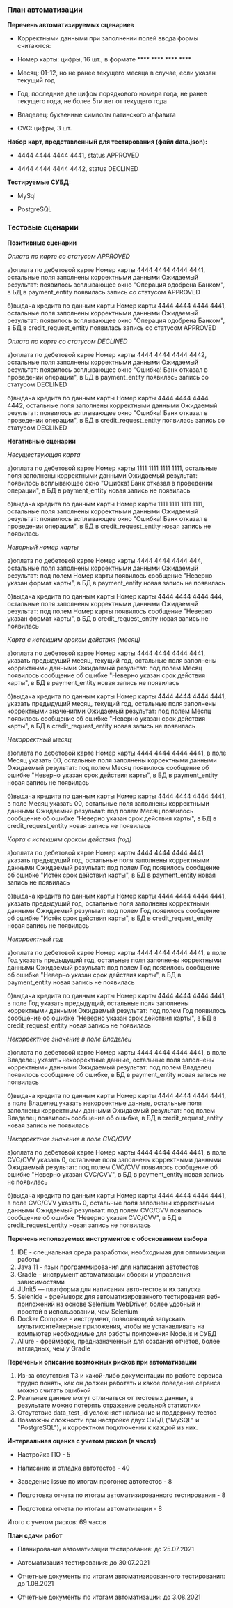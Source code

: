 ### **План автоматизации**

**Перечень автоматизируемых сценариев**

* Корректными данными при заполнении полей ввода формы считаются:

* Номер карты: цифры, 16 шт., в формате **** **** **** ****

* Месяц: 01-12, но не ранее текущего месяца в случае, если указан текущий год

* Год: последние две цифры порядкового номера года, не ранее текущего года, не более 5ти лет от текущего года

* Владелец: буквенные символы латинского алфавита

* CVC: цифры, 3 шт.

**Набор карт, представленный для тестирования (файл data.json):**

* 4444 4444 4444 4441, status APPROVED

* 4444 4444 4444 4442, status DECLINED

**Тестируемые СУБД:**

* MySql

* PostgreSQL

### **Тестовые сценарии**

**Позитивные сценарии**

_Оплата по карте со статусом APPROVED_

а)оплата по дебетовой карте
Номер карты 4444 4444 4444 4441, остальные поля заполнены корректными данными
Ожидаемый результат: появилось всплывающее окно "Операция одобрена Банком", в БД в payment_entity появилась запись со статусом APPROVED

б)выдача кредита по данным карты
Номер карты 4444 4444 4444 4441, остальные поля заполнены корректными данными
Ожидаемый результат: появилось всплывающее окно "Операция одобрена Банком", в БД в credit_request_entity появилась запись со статусом APPROVED

_Оплата по карте со статусом DECLINED_

а)оплата по дебетовой карте
Номер карты 4444 4444 4444 4442, остальные поля заполнены корректными данными
Ожидаемый результат: появилось всплывающее окно "Ошибка! Банк отказал в проведении операции", в БД в payment_entity появилась запись со статусом DECLINED

б)выдача кредита по данным карты
Номер карты 4444 4444 4444 4442, остальные поля заполнены корректными данными
Ожидаемый результат: появилось всплывающее окно "Ошибка! Банк отказал в проведении операции", в БД в credit_request_entity появилась запись со статусом DECLINED

**Негативные сценарии**

_Несуществующая карта_

а)оплата по дебетовой карте
Номер карты 1111 1111 1111 1111, остальные поля заполнены корректными данными
Ожидаемый результат: появилось всплывающее окно "Ошибка! Банк отказал в проведении операции", в БД в payment_entity новая запись не появилась

б)выдача кредита по данным карты
Номер карты 1111 1111 1111 1111, остальные поля заполнены корректными данными
Ожидаемый результат: появилось всплывающее окно "Ошибка! Банк отказал в проведении операции", в БД в credit_request_entity новая запись не появилась

_Неверный номер карты_

а)оплата по дебетовой карте
Номер карты 4444 4444 4444 444, остальные поля заполнены корректными данными
Ожидаемый результат: под полем Номер карты появилось сообщение "Неверно указан формат карты", в БД в payment_entity новая запись не появилась

б)выдача кредита по данным карты
Номер карты 4444 4444 4444 444, остальные поля заполнены корректными данными
Ожидаемый результат: под полем Номер карты появилось сообщение "Неверно указан формат карты", в БД в credit_request_entity новая запись не появилась

_Карта с истекшим сроком действия (месяц)_

а)оплата по дебетовой карте
Номер карты 4444 4444 4444 4441, указать предыдущий месяц, текущий год, остальные поля заполнены корректными данными
Ожидаемый результат: под полем Месяц появилось сообщение об ошибке "Неверно указан срок действия карты", в БД в payment_entity новая запись не появилась

б)выдача кредита по данным карты
Номер карты 4444 4444 4444 4441, указать предыдущий месяц, текущий год, остальные поля заполнены корректными значениями
Ожидаемый результат: под полем Месяц появилось сообщение об ошибке "Неверно указан срок действия карты", в БД в credit_request_entity новая запись не появилась

_Некорректный месяц_

а)оплата по дебетовой карте
Номер карты 4444 4444 4444 4441, в поле Месяц указать 00, остальные поля заполнены корректными данными
Ожидаемый результат: под полем Месяц появилось сообщение об ошибке "Неверно указан срок действия карты", в БД в payment_entity новая запись не появилась

б)выдача кредита по данным карты
Номер карты 4444 4444 4444 4441, в поле Месяц указать 00, остальные поля заполнены корректными данными
Ожидаемый результат: под полем Месяц появилось сообщение об ошибке "Неверно указан срок действия карты", в БД в credit_request_entity новая запись не появилась

_Карта с истекшим сроком действия (год)_

а)оплата по дебетовой карте
Номер карты 4444 4444 4444 4441, указать предыдущий год, остальные поля заполнены корректными данными
Ожидаемый результат: под полем Год появилось сообщение об ошибке "Истёк срок действия карты", в БД в payment_entity новая запись не появилась

б)выдача кредита по данным карты
Номер карты 4444 4444 4444 4441, указать предыдущий год, остальные поля заполнены корректными данными
Ожидаемый результат: под полем Год появилось сообщение об ошибке "Истёк срок действия карты", в БД в credit_request_entity новая запись не появилась

_Некорректный год_

а)оплата по дебетовой карте
Номер карты 4444 4444 4444 4441, в поле Год указать предыдущий год, остальные поля заполнены корректными данными
Ожидаемый результат: под полем Год появилось сообщение об ошибке "Неверно указан срок действия карты", в БД в payment_entity новая запись не появилась

б)выдача кредита по данным карты
Номер карты 4444 4444 4444 4441, в поле Год указать предыдущий, остальные поля заполнены корректными данными
Ожидаемый результат: под полем Год появилось сообщение об ошибке "Неверно указан срок действия карты", в БД в credit_request_entity новая запись не появилась

_Некорректное значение в поле Владелец_

а)оплата по дебетовой карте
Номер карты 4444 4444 4444 4441, в поле Владелец указать некорректные данные, остальные поля заполнены корректными данными
Ожидаемый результат: под полем Владелец появилось сообщение об ошибке, в БД в payment_entity новая запись не появилась

б)выдача кредита по данным карты
Номер карты 4444 4444 4444 4441, в поле Владелец указать некорректные данные, остальные поля заполнены корректными данными
Ожидаемый результат: под полем Владелец появилось сообщение об ошибке, в БД в credit_request_entity новая запись не появилась

_Некорректное значение в поле CVC/CVV_

а)оплата по дебетовой карте
Номер карты 4444 4444 4444 4441, в поле CVC/CVV указать 0, остальные поля заполнены корректными данными
Ожидаемый результат: под полем CVC/CVV появилось сообщение об ошибке "Неверно указан CVC/CVV", в БД в payment_entity новая запись не появилась

б)выдача кредита по данным карты
Номер карты 4444 4444 4444 4441, в поле CVC/CVV указать 0, остальные поля заполнены корректными данными
Ожидаемый результат: под полем CVC/CVV появилось сообщение об ошибке "Неверно указан CVC/CVV", в БД в credit_request_entity новая запись не появилась

**Перечень используемых инструментов с обоснованием выбора**

1. IDE - специальная среда разработки, необходимая для оптимизации работы
2. Java 11 - язык программирования для написания автотестов
3. Gradle - инструмент автоматизации сборки и управления зависимостями
4. JUnit5 — платформа для написания авто-тестов и их запуска
5. Selenide - фреймворк для автоматизированного тестирования веб-приложений на основе Selenium WebDriver, более удобный и простой в использовании, чем Selenium
6. Docker Compose - инструмент, позволяющий запускать мультиконтейнерные приложения, чтобы не устанавливать на компьютер необходимые для работы приложения Node.js и СУБД
7. Allure - фреймворк, предназначенный для создания отчетов, более наглядных, чем у Gradle

**Перечень и описание возможных рисков при автоматизации**

1. Из-за отсутствия ТЗ и какой-либо документации по работе сервиса трудно понять, как он должен работать и какое поведение сервиса можно считать ошибкой
2. Реальные данные могут отличаться от тестовых данных, в результате можно потерять отражение реальной статистики
3. Отсутствие data_test_id усложняет написание и поддержку тестов
4. Возможны сложности при настройке двух СУБД ("MySQL" и "PostgreSQL"), и корректном подключении к каждой из них.

**Интервальная оценка с учетом рисков (в часах)**

* Настройка ПО - 5

* Написание и отладка автотестов - 40

* Заведение issue по итогам прогонов автотестов - 8

* Подготовка отчета по итогам автоматизированного тестирования - 8

* Подготовка отчета по итогам автоматизации - 8

Итого с учетом рисков: 69 часов

**План сдачи работ**

* Планирование автоматизации тестирования: до 25.07.2021

* Автоматизация тестирования: до 30.07.2021

* Отчетные документы по итогам автоматизированного тестирования: до 1.08.2021

* Отчетные документы по итогам автоматизации: до 3.08.2021